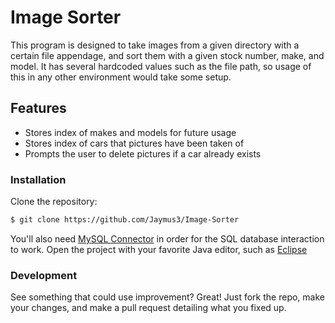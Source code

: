 # Image Sorter
This program is designed to take images from a given directory with a certain file appendage, and sort them with a given stock number, make, and model.  It has several hardcoded values such as the file path, so usage of this in any other environment would take some setup.

## Features

  - Stores index of makes and models for future usage
  - Stores index of cars that pictures have been taken of
  - Prompts the user to delete pictures if a car already exists

### Installation

Clone the repository:
```sh
$ git clone https://github.com/Jaymus3/Image-Sorter
```
You'll also need [MySQL Connector][Mysq] in order for the SQL database interaction to work.  Open the project with your favorite Java editor, such as [Eclipse][Ecl]

### Development

See something that could use improvement?  Great!  Just fork the repo, make your changes, and make a pull request detailing what you fixed up.



   [Mysq]: <https://www.mysql.com/products/connector/>
   [Ecl]: <https://eclipse.org/>
